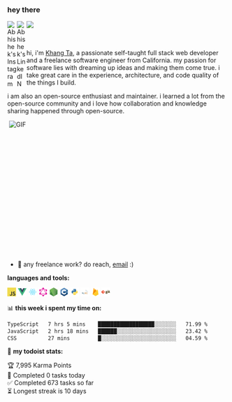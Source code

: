 ### hey there 
<a href="https://www.instagram.com/ricequalitycontrol/">
  <img align="left" alt="Abhishek's Instagram" width="22px" src="https://raw.githubusercontent.com/hussainweb/hussainweb/main/icons/instagram.png" />
</a>
<a href="https://www.linkedin.com/in/newkta/">
  <img align="left" alt="Abhishek's LinkedIN" width="22px" src="https://raw.githubusercontent.com/peterthehan/peterthehan/master/assets/linkedin.svg" />
</a>

![](https://visitor-badge.glitch.me/badge?page_id=abhisheknaiidu.abhisheknaiidu)

<br />

hi, i'm [Khang Ta](), a passionate self-taught full stack web developer and a freelance software engineer from California. my passion for software lies with dreaming up ideas and making them come true. i take great care in the experience, architecture, and code quality of the things I build.

i am also an open-source enthusiast and maintainer. i learned a lot from the open-source community and i love how collaboration and knowledge sharing happened through open-source.


  <img align="right" alt="GIF" src="https://github.com/abhisheknaiidu/abhisheknaiidu/blob/master/code.gif?raw=true" width="500" height="320" />
  
- 💼 any freelance work? do reach, [email](mailto:newtaworld@gmail.com) :)

**languages and tools:**  

<code><img height="20" src="https://raw.githubusercontent.com/github/explore/80688e429a7d4ef2fca1e82350fe8e3517d3494d/topics/javascript/javascript.png"></code>
<code><img height="20" src="https://raw.githubusercontent.com/github/explore/80688e429a7d4ef2fca1e82350fe8e3517d3494d/topics/vue/vue.png"></code>
<code><img height="20" src="https://raw.githubusercontent.com/github/explore/80688e429a7d4ef2fca1e82350fe8e3517d3494d/topics/react/react.png"></code>
<code><img height="20" src="https://raw.githubusercontent.com/github/explore/5c058a388828bb5fde0bcafd4bc867b5bb3f26f3/topics/graphql/graphql.png"></code>
<code><img height="20" src="https://raw.githubusercontent.com/github/explore/80688e429a7d4ef2fca1e82350fe8e3517d3494d/topics/nodejs/nodejs.png"></code>
<code><img height="20" src="https://raw.githubusercontent.com/github/explore/80688e429a7d4ef2fca1e82350fe8e3517d3494d/topics/cpp/cpp.png"></code>
<code><img height="20" src="https://raw.githubusercontent.com/github/explore/80688e429a7d4ef2fca1e82350fe8e3517d3494d/topics/python/python.png"></code>
<code><img height="20" src="https://raw.githubusercontent.com/github/explore/80688e429a7d4ef2fca1e82350fe8e3517d3494d/topics/mysql/mysql.png"></code>
<code><img height="20" src="https://raw.githubusercontent.com/github/explore/80688e429a7d4ef2fca1e82350fe8e3517d3494d/topics/firebase/firebase.png"></code>
<code><img height="20" src="https://raw.githubusercontent.com/github/explore/80688e429a7d4ef2fca1e82350fe8e3517d3494d/topics/git/git.png"></code>

📊 **this week i spent my time on:**
<!--START_SECTION:waka-->

```text
TypeScript   7 hrs 5 mins    ██████████████████░░░░░░░   71.99 %
JavaScript   2 hrs 18 mins   ██████░░░░░░░░░░░░░░░░░░░   23.42 %
CSS          27 mins         █░░░░░░░░░░░░░░░░░░░░░░░░   04.59 %
```

<!--END_SECTION:waka-->


🚧 **my todoist stats:**
<!-- TODO-IST:START -->
🏆  7,995 Karma Points           
🌸  Completed 0 tasks today           
✅  Completed 673 tasks so far           
⏳  Longest streak is 10 days
<!-- TODO-IST:END -->








